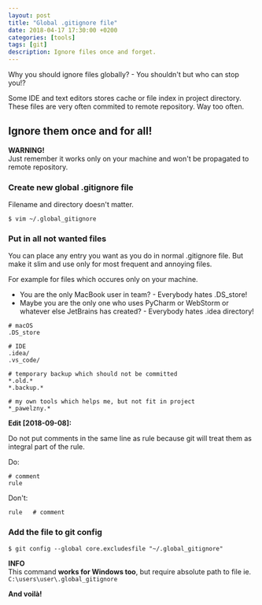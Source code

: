 ```yaml
---
layout: post
title: "Global .gitignore file"
date: 2018-04-17 17:30:00 +0200
categories: [tools]
tags: [git]
description: Ignore files once and forget.
---
```


Why you should ignore files globally? - You shouldn't but who can stop you!?

Some IDE and text editors stores cache or file index in project directory.
These files are very often commited to remote repository. Way too often.

## Ignore them once and for all!

<div class="alert alert-warning" role="alert">
    <i class="fas fa-exclamation-triangle"></i> <strong>WARNING!</strong> <br>
    Just remember it works only on your machine and won't be propagated
    to remote repository.
</div>

### Create new global .gitignore file

Filename and directory doesn't matter.

```console
$ vim ~/.global_gitignore
```

### Put in all not wanted files

You can place any entry you want as you do in normal .gitignore file.
But make it slim and use only for most frequent and annoying files.

For example for files which occures only on your machine.

- You are the only MacBook user in team? - Everybody hates .DS_store!
- Maybe you are the only one who uses PyCharm or WebStorm or whatever
  else JetBrains has created? - Everybody hates .idea directory!

```text
# macOS
.DS_store

# IDE
.idea/
.vs_code/

# temporary backup which should not be committed
*.old.*
*.backup.*

# my own tools which helps me, but not fit in project
*_pawelzny.*
```

**Edit [2018-09-08]:**

Do not put comments in the same line as rule because git will treat them as integral part of the rule.

Do:

```text
# comment
rule
```

Don't:

```text
rule   # comment
```

### Add the file to git config

```console
$ git config --global core.excludesfile "~/.global_gitignore"
```

<div class="alert alert-info" role="alert">
    <i class="fas fa-info-circle"></i> <strong>INFO</strong> <br>
    This command <strong>works for Windows too</strong>,
    but require absolute path to file ie.
    <code>C:\users\user\.global_gitignore</code>
</div>

**And voilà!**
